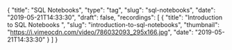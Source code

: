 {
  "title": "SQL Notebooks",
  "type": "tag",
  "slug": "sql-notebooks",
  "date": "2019-05-21T14:33:30",
  "draft": false,
  "recordings": [
    {
      "title": "Introduction to SQL Notebooks ",
      "slug": "introduction-to-sql-notebooks",
      "thumbnail": "https://i.vimeocdn.com/video/786032093_295x166.jpg",
      "date": "2019-05-21T14:33:30"
    }
  ]
}